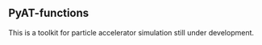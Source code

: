 PyAT-functions
--------------

This is a toolkit for particle accelerator simulation still under development.